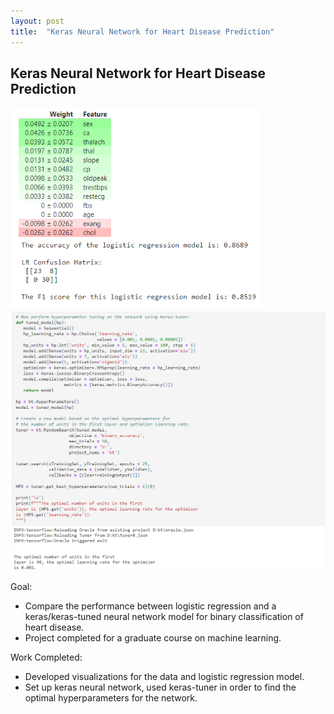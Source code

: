 ```yaml
---
layout: post
title:  "Keras Neural Network for Heart Disease Prediction"
---
```


## Keras Neural Network for Heart Disease Prediction

<img src="/assets/ml_3.png" alt="ml3" width = '400' class = 'centered'>

<img src="/assets/ml_2.png" alt="ml2" class = 'centered'>

Goal:
+ Compare the performance between logistic regression and a keras/keras-tuned neural network model for binary classification of heart disease.
+ Project completed for a graduate course on machine learning.

Work Completed:
+ Developed visualizations for the data and logistic regression model. 
+ Set up keras neural network, used keras-tuner in order to find the optimal hyperparameters for the network.
